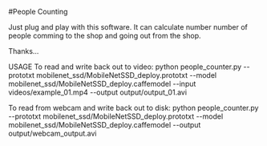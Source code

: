 #People Counting

Just plug and play with this software. It can calculate number number of people comming to the shop and going out from the shop. 

Thanks...

USAGE
To read and write back out to video:
python people_counter.py --prototxt mobilenet_ssd/MobileNetSSD_deploy.prototxt  --model mobilenet_ssd/MobileNetSSD_deploy.caffemodel --input videos/example_01.mp4 
 --output output/output_01.avi


To read from webcam and write back out to disk:
python people_counter.py --prototxt mobilenet_ssd/MobileNetSSD_deploy.prototxt --model mobilenet_ssd/MobileNetSSD_deploy.caffemodel 
--output output/webcam_output.avi
